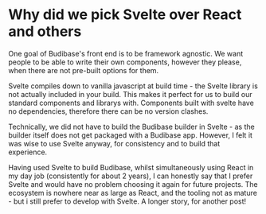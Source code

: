 # Why did we pick Svelte over React and others

One goal of Budibase's front end is to be framework agnostic. We want people to be able to write their own components, however they please, when there are not pre-built options for them.

Svelte compiles down to vanilla javascript at build time - the Svelte library is not actually included in your build. This makes it perfect for us to build our standard components and librarys with. Components built with svelte have no dependencies, therefore there can be no version clashes. 

Technically, we did not have to build the Budibase builder in Svelte - as the builder itself does not get packaged with a Budibase app. However, I felt it was wise to use Svelte anyway, for consistency and to build that experience.

Having used Svelte to build Budibase, whilst simultaneously using React in my day job (consistently for about 2 years), I can honestly say that I prefer Svelte and would have no problem choosing it again for future projects. The ecosystem is nowhere near as large as React, and the tooling not as mature - but i still prefer to develop with Svelte. A longer story, for another post!